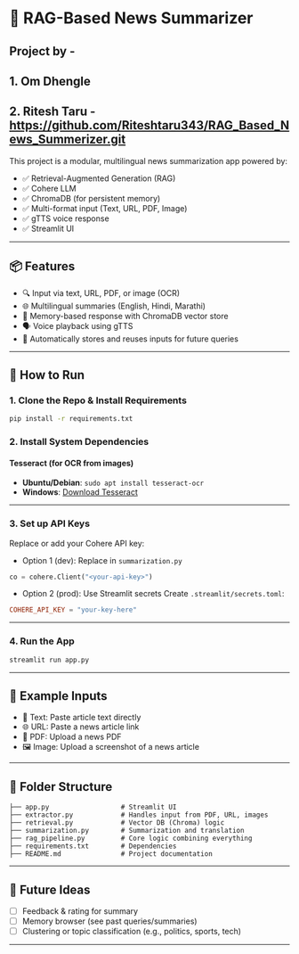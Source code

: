 # 🧠 RAG-Based News Summarizer
## Project by -
## 1. Om Dhengle
## 2. Ritesh Taru - https://github.com/Riteshtaru343/RAG_Based_News_Summerizer.git

This project is a modular, multilingual news summarization app powered by:
- ✅ Retrieval-Augmented Generation (RAG)
- ✅ Cohere LLM
- ✅ ChromaDB (for persistent memory)
- ✅ Multi-format input (Text, URL, PDF, Image)
- ✅ gTTS voice response
- ✅ Streamlit UI

---

## 📦 Features

- 🔍 Input via text, URL, PDF, or image (OCR)
- 🌐 Multilingual summaries (English, Hindi, Marathi)
- 🧠 Memory-based response with ChromaDB vector store
- 🗣️ Voice playback using gTTS
- 📌 Automatically stores and reuses inputs for future queries

---

## 🚀 How to Run

### 1. Clone the Repo & Install Requirements
```bash
pip install -r requirements.txt
```

### 2. Install System Dependencies
#### Tesseract (for OCR from images)
- **Ubuntu/Debian**: `sudo apt install tesseract-ocr`
- **Windows**: [Download Tesseract](https://github.com/tesseract-ocr/tesseract/wiki)

---

### 3. Set up API Keys
Replace or add your Cohere API key:

- Option 1 (dev): Replace in `summarization.py`
```python
co = cohere.Client("<your-api-key>")
```

- Option 2 (prod): Use Streamlit secrets
Create `.streamlit/secrets.toml`:
```toml
COHERE_API_KEY = "your-key-here"
```

---

### 4. Run the App
```bash
streamlit run app.py
```

---

## 🧪 Example Inputs
- 📝 Text: Paste article text directly
- 🌐 URL: Paste a news article link
- 📄 PDF: Upload a news PDF
- 🖼️ Image: Upload a screenshot of a news article

---

## 📂 Folder Structure

```
├── app.py                  # Streamlit UI
├── extractor.py            # Handles input from PDF, URL, images
├── retrieval.py            # Vector DB (Chroma) logic
├── summarization.py        # Summarization and translation
├── rag_pipeline.py         # Core logic combining everything
├── requirements.txt        # Dependencies
├── README.md               # Project documentation
```

---

## 🌱 Future Ideas

- [ ] Feedback & rating for summary
- [ ] Memory browser (see past queries/summaries)
- [ ] Clustering or topic classification (e.g., politics, sports, tech)

---


